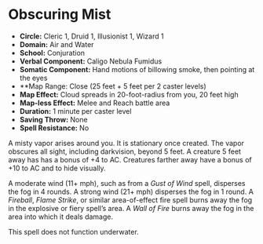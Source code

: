 # Obscuring Mist

- **Circle:** Cleric 1, Druid 1, Illusionist 1, Wizard 1
- **Domain:** Air and Water
- **School:** Conjuration
- **Verbal Component:** Caligo Nebula Fumidus
- **Somatic Component:** Hand motions of billowing smoke, then pointing at the eyes
- **Map Range: Close (25 feet + 5 feet per 2 caster levels)
- **Map Effect:** Cloud spreads in 20-foot-radius from you, 20 feet high
- **Map-less Effect:** Melee and Reach battle area
- **Duration:** 1 minute per caster level
- **Saving Throw:** None
- **Spell Resistance:** No

A misty vapor arises around you. It is stationary once created. The vapor obscures all sight, including darkvision, beyond 5 feet. A creature 5 feet away has has a bonus of +4 to AC. Creatures farther away have a bonus of +10 to AC and to hide visually.

A moderate wind (11+ mph), such as from a *Gust of Wind* spell, disperses the fog in 4 rounds. A strong wind (21+ mph) disperses the fog in 1 round. A *Fireball*, *Flame Strike*, or similar area-of-effect fire spell burns away the fog in the explosive or fiery spell’s area. A *Wall of Fire* burns away the fog in the area into which it deals damage.

This spell does not function underwater.
